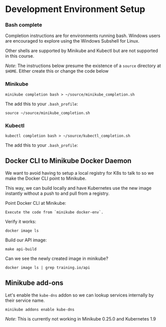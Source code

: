 # Development Environment Setup

### Bash complete

Completion instructions are for environments running bash. Windows users are encouraged to explore using the Windows Subshell for Linux.

Other shells are supported by Minikube and Kubectl but are not supported in this course.

*Note*: The instructions below presume the existence of a `source` directory at `$HOME`. Either create this or change the code below

### Minikube

    minikube completion bash > ~/source/minikube_completion.sh

The add this to your `.bash_profile`:

    source ~/source/minikube_completion.sh   

### Kubectl

    kubectl completion bash > ~/source/kubectl_completion.sh

The add this to your `.bash_profile`: 

## Docker CLI to Minikube Docker Daemon

We want to avoid having to setup a local registry for K8s to talk to so we make the Docker CLI point to Minikube.

This way, we can build locally and have Kubernetes use the new image instantly without a push to and pull from a registry.

Point Docker CLI at Minikube:

    Execute the code from `minikube docker-env`.

Verify it works:

    docker image ls

Build our API image:

    make api-build

Can we see the newly created image in minikube?

    docker image ls | grep training.io/api

## Minikube add-ons

Let's enable the `kube-dns` addon so we can lookup services internally by their service name.

    minikube addons enable kube-dns

*Note*: This is currently not working in Minikube 0.25.0 and Kubernetes 1.9
